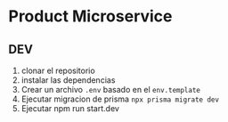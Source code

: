 # Product Microservice


## DEV


1. clonar el repositorio
2. instalar las dependencias
3. Crear un archivo `.env` basado en el `env.template`
4. Ejecutar migracion de prisma `npx prisma migrate dev`
5. Ejecutar npm run start.dev